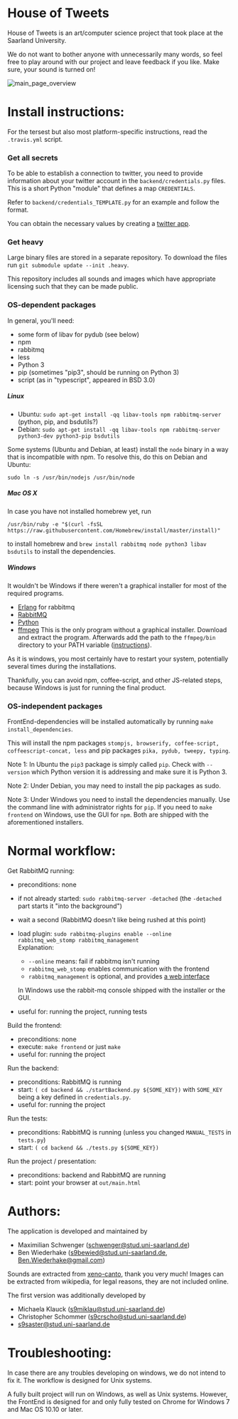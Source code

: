 House of Tweets
===============

<!-- Do not change the first three lines; it is used by provide.sh to verify
     stuff.  Also, HTML comments need to stand alone. -->

House of Tweets is an art/computer science project that took place at the Saarland University.

We do not want to bother anyone with unnecessarily many words, so feel free to play around with our project and leave feedback if you like. Make sure, your sound is turned on!

![main_page_overview](https://github.com/Schwenger/House-Of-Tweets/blob/master/preview.png)


Install instructions:
=====================

For the tersest but also most platform-specific instructions, read the `.travis.yml` script.


### Get all secrets

To be able to establish a connection to twitter, you need to provide information about your twitter account in the `backend/credentials.py` files. This is a short Python "module" that defines a map `CREDENTIALS`.

Refer to `backend/credentials_TEMPLATE.py` for an example and follow the format.

You can obtain the necessary values by creating a [twitter app](https://apps.twitter.com/).


### Get heavy

Large binary files are stored in a separate repository. To download the files run `git submodule update --init .heavy`. 

This repository includes all sounds and images which have appropriate licensing such that they can be made public.


### OS-dependent packages

In general, you'll need:
- some form of libav for pydub (see below)
- npm
- rabbitmq
- less
- Python 3
- pip (sometimes "pip3", should be running on Python 3)
- script (as in "typescript", appeared in BSD 3.0)

##### Linux
- Ubuntu: `sudo apt-get install -qq libav-tools npm rabbitmq-server` (python, pip, and bsdutils?)
- Debian: `sudo apt-get install -qq libav-tools npm rabbitmq-server python3-dev python3-pip bsdutils`

Some systems (Ubuntu and Debian, at least) install the `node` binary in
a way that is incompatible with npm.  To resolve this, do this on
Debian and Ubuntu:
```
sudo ln -s /usr/bin/nodejs /usr/bin/node
```

##### Mac OS X
In case you have not installed homebrew yet, run 
```
/usr/bin/ruby -e "$(curl -fsSL https://raw.githubusercontent.com/Homebrew/install/master/install)"
```
to install homebrew and `brew install rabbitmq node python3 libav bsdutils` to install the dependencies.

##### Windows
It wouldn't be Windows if there weren't a graphical installer for most of the required programs.
- [Erlang](http://www.erlang.org/downloads) for rabbitmq
- [RabbitMQ](https://www.rabbitmq.com/install-windows.html)
- [Python](https://www.python.org/downloads/windows/)
- [ffmpeg](https://ffmpeg.org/download.html) This is the only program without a graphical installer. Download and extract the program. Afterwards add the path to the `ffmpeg/bin` directory to your PATH variable ([instructions](http://stackoverflow.com/questions/23400030/windows-7-add-path)).

As it is windows, you most certainly have to restart your system, potentially several times during the installations.

Thankfully, you can avoid npm, coffee-script, and other JS-related steps, because Windows is just for running the final product.

### OS-independent packages

FrontEnd-dependencies will be installed automatically by running
`make install_dependencies`.

This will install the npm packages `stompjs, browserify, coffee-script, coffeescript-concat,
less` and pip packages `pika, pydub, tweepy, typing`.

Note 1: In Ubuntu the `pip3` package is simply called `pip`.
Check with `--version` which Python version it is addressing and make sure it is Python 3.

Note 2: Under Debian, you may need to install the pip packages as sudo.

Note 3: Under Windows you need to install the dependencies manually.
Use the command line with administrator rights for `pip`.
If you need to `make frontend` on Windows, use the GUI for `npm`.
Both are shipped with the aforementioned installers.

Normal workflow:
================

Get RabbitMQ running:
- preconditions: none
- if not already started: `sudo rabbitmq-server -detached` (the `-detached` part starts it "into the background")
- wait a second (RabbitMQ doesn't like being rushed at this point)
- load plugin: `sudo rabbitmq-plugins enable --online rabbitmq_web_stomp rabbitmq_management`  
  Explanation:
    * `--online` means: fail if rabbitmq isn't running
    * `rabbitmq_web_stomp` enables communication with the frontend
    * `rabbitmq_management` is optional, and provides [a web interface](http://localhost:15672)
  
  In Windows use the rabbit-mq console shipped with the installer or the GUI.
- useful for: running the project, running tests
  
Build the frontend:
- preconditions: none
- execute: `make frontend` or just `make`
- useful for: running the project

Run the backend:
- preconditions: RabbitMQ is running
- start: `( cd backend && ./startBackend.py ${SOME_KEY})` with `SOME_KEY` being a key defined in `credentials.py`.
- useful for: running the project

Run the tests:
- preconditions: RabbitMQ is running (unless you changed `MANUAL_TESTS` in `tests.py`)
- start: `( cd backend && ./tests.py ${SOME_KEY})`

Run the project / presentation:
- preconditions: backend and RabbitMQ are running
- start: point your browser at `out/main.html`


Authors:
========

The application is developed and maintained by
* Maximilian Schwenger (schwenger@stud.uni-saarland.de)
* Ben Wiederhake (s9bewied@stud.uni-saarland.de, Ben.Wiederhake@gmail.com)

Sounds are extracted from [xeno-canto](http://www.xeno-canto.org/about/terms), thank you very much!
Images can be extracted from wikipedia, for legal reasons, they are not included online.

The first version was additionally developed by 
* Michaela Klauck (s9miklau@stud.uni-saarland.de)
* Christopher Schommer (s9crscho@stud.uni-saarland.de)
* s9saster@stud.uni-saarland.de

Troubleshooting:
================
In case there are any troubles developing on windows, we do not intend to fix it. The workflow is designed for Unix systems.

A fully built project will run on Windows, as well as Unix systems. However, the FrontEnd is designed for and only fully tested on Chrome for Windows 7 and Mac OS 10.10 or later.

